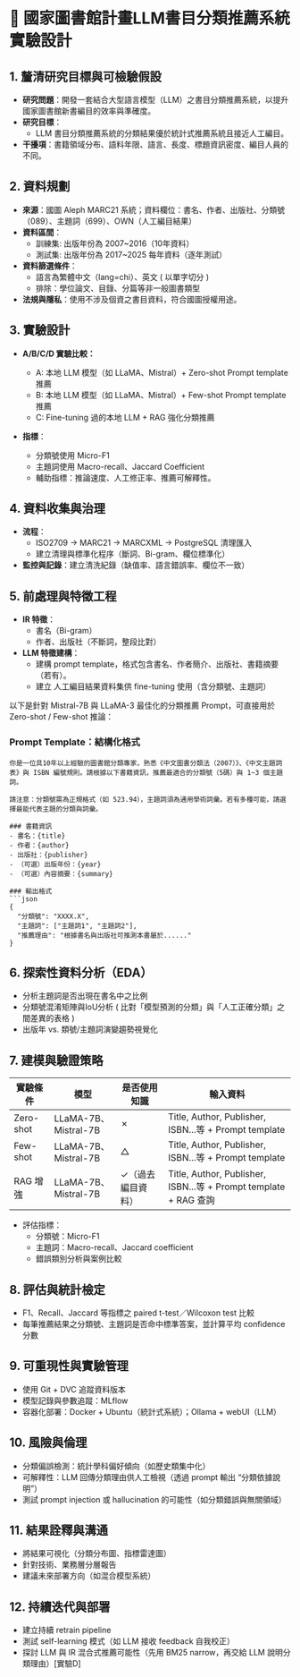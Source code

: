 
# 📘 國家圖書館計畫LLM書目分類推薦系統實驗設計

## 1. 釐清研究目標與可檢驗假設
- **研究問題**：開發一套結合大型語言模型（LLM）之書目分類推薦系統，以提升國家圖書館新書編目的效率與準確度。
- **研究目標**：
  - LLM 書目分類推薦系統的分類結果優於統計式推薦系統且接近人工編目。
- **干擾項**：書籍領域分布、語料年限、語言、長度、標題資訊密度、編目人員的不同。

## 2. 資料規劃
- **來源**：國圖 Aleph MARC21 系統；資料欄位：書名、作者、出版社、分類號（089）、主題詞（699）、OWN（人工編目結果）
- **資料區間**：
  - 訓練集: 出版年份為 2007~2016（10年資料）
  - 測試集: 出版年份為 2017~2025 每年資料（逐年測試）
- **資料篩選條件**：
  - 語言為繁體中文（lang=chi）、英文 ( 以單字切分 )
  - 排除：學位論文、目錄、分篇等非一般圖書類型
- **法規與隱私**：使用不涉及個資之書目資料，符合國圖授權用途。

## 3. 實驗設計
- **A/B/C/D 實驗比較：**
  - A: 本地 LLM 模型（如 LLaMA、Mistral）+ Zero-shot Prompt template 推薦
  - B: 本地 LLM 模型（如 LLaMA、Mistral）+ Few-shot Prompt template 推薦
  - C: Fine-tuning 過的本地 LLM + RAG 強化分類推薦

- **指標**：
  - 分類號使用 Micro-F1
  - 主題詞使用 Macro-recall、Jaccard Coefficient
  - 輔助指標：推論速度、人工修正率、推薦可解釋性。

## 4. 資料收集與治理
- **流程**：
  - ISO2709 → MARC21 → MARCXML → PostgreSQL 清理匯入
  - 建立清理與標準化程序（斷詞、Bi-gram、欄位標準化）
- **監控與記錄**：建立清洗紀錄（缺值率、語言錯誤率、欄位不一致）

## 5. 前處理與特徵工程
- **IR 特徵**：
  - 書名（Bi-gram）
  - 作者、出版社（不斷詞，整段比對）
- **LLM 特徵建構**：
  - 建構 prompt template，格式包含書名、作者簡介、出版社、書籍摘要（若有）。
  - 建立 人工編目結果資料集供 fine-tuning 使用（含分類號、主題詞）

以下是針對 Mistral-7B 與 LLaMA-3 最佳化的分類推薦 Prompt，可直接用於 Zero-shot / Few-shot 推論：

### Prompt Template：結構化格式

```
你是一位具10年以上經驗的圖書館分類專家，熟悉《中文圖書分類法（2007）》、《中文主題詞表》與 ISBN 編號規則。請根據以下書籍資訊，推薦最適合的分類號（5碼）與 1~3 個主題詞。

請注意：分類號需為正規格式（如 523.94），主題詞須為通用學術詞彙。若有多種可能，請選擇最能代表主題的分類與詞彙。

### 書籍資訊
- 書名：{title}
- 作者：{author}
- 出版社：{publisher}
- （可選）出版年份：{year}
- （可選）內容摘要：{summary}

### 輸出格式
```json
{
  "分類號": "XXXX.X",
  "主題詞": ["主題詞1", "主題詞2"],
  "推薦理由": "根據書名與出版社可推測本書屬於......"
}
```

## 6. 探索性資料分析（EDA）
- 分析主題詞是否出現在書名中之比例
- 分類號混淆矩陣與IoU分析 ( 比對「模型預測的分類」與「人工正確分類」之間差異的表格 )
- 出版年 vs. 類號/主題詞演變趨勢視覺化

## 7. 建模與驗證策略

| 實驗條件 | 模型 | 是否使用知識 | 輸入資料 |
|----------|------|--------------|----------|
| Zero-shot | LLaMA-7B、Mistral-7B | ✗ | Title, Author, Publisher, ISBN...等 + Prompt template |
| Few-shot | LLaMA-7B、Mistral-7B | △ | Title, Author, Publisher, ISBN...等 + Prompt template |
| RAG 增強 | LLaMA-7B、Mistral-7B | ✓（過去編目資料） | Title, Author, Publisher, ISBN...等 + Prompt template + RAG 查詢 |

- 評估指標：
  - 分類號：Micro-F1
  - 主題詞：Macro-recall、Jaccard coefficient
  - 錯誤類別分析與案例比較
## 8. 評估與統計檢定
- F1、Recall、Jaccard 等指標之 paired t-test／Wilcoxon test 比較
- 每筆推薦結果之分類號、主題詞是否命中標準答案，並計算平均 confidence 分數

## 9. 可重現性與實驗管理
- 使用 Git + DVC 追蹤資料版本
- 模型記錄與參數追蹤：MLflow
- 容器化部署：Docker + Ubuntu（統計式系統）；Ollama + webUI（LLM）

## 10. 風險與倫理
- 分類偏誤檢測：統計學科偏好傾向（如歷史類集中化）
- 可解釋性：LLM 回傳分類理由供人工檢視（透過 prompt 輸出 “分類依據說明”）
- 測試 prompt injection 或 hallucination 的可能性（如分類錯誤與無關領域）

## 11. 結果詮釋與溝通
- 將結果可視化（分類分布圖、指標雷達圖）
- 針對技術、業務層分層報告
- 建議未來部署方向（如混合模型系統）

## 12. 持續迭代與部署
- 建立持續 retrain pipeline
- 測試 self-learning 模式（如 LLM 接收 feedback 自我校正）
- 探討 LLM 與 IR 混合式推薦可能性（先用 BM25 narrow，再交給 LLM 說明分類理由）[實驗D]
